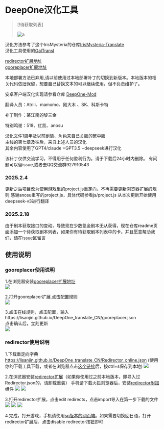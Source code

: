 # DeepOne汉化工具


> [!待获取列表]  
>
>![a](https://tonofura.wikiru.jp/attach2/E382A4E38399E383B3E383883237395FE5BEA9E588BB5FE5A4A2E683B3E38184E88080E38186E98791E889B2_E7858CE38281E3818FE9BB84E6988FE381AEE58589E588BB2E706E67.png)



汉化方法参考了这个IrisMysteria的仓库[IrisMysteria-Translate](https://github.com/game-reverse/IrisMysteria-Translate)  
汉化工具使用的[GalTransl](https://github.com/cx2333-gt/GalTransl)

[redirector扩展地址](https://chromewebstore.google.com/detail/redirector/ocgpenflpmgnfapjedencafcfakcekcd)  
[gooreplacer扩展地址](https://chromewebstore.google.com/detail/gooreplacer/jnlkjeecojckkigmchmfoigphmgkgbip)

本地部署方法已弃用,请以前使用过本地部署补丁的切换到新版本。本地版本的相关代码依旧保留，想要自己替换文本的可以继续使用，但不负责维护了。

安卓客户端汉化实现请参看仓库 [DeepOne-Mod](https://github.com/anosu/DeepOne-Mod)

翻译人员：Atrili、mamomo、刚大木 、SK、科斯卡特

补丁制作：某江南的黎三金

特别鸣谢：518、红凯、anosu

汉化文件1周年及以前剧情、角色来自已关服的繁中服  
主线的第七章及往后，来自上述人员的汉化  
其余内容使用了GPT4/claude +GPT3.5 +deepseek进行汉化  

该补丁仅供交流学习，不得用于任何盈利行为。请于下载后24小时内删除。
有问题可以留issue,或者去QQ交流群927910543  


### 2025.2.4
更新之后项目改为使用游戏里的project.js重定向，不再需要更新浏览器扩展的规则
感谢anosu重写的project.js，具体代码参看js/project.js
从本次更新开始使用deepseek-v3进行翻译

### 2025.2.18
由于剧本获取接口的变动，导致现在少数氪金剧本无从获得，现在仓库readme页面添加一个待获取剧本列表，如果你有待获取剧本列表中的卡，并且愿意帮助我们，请在issue区留言


## 使用说明

### gooreplacer使用说明
1.在浏览器安装[gooreplacer扩展地址](https://chromewebstore.google.com/detail/gooreplacer/jnlkjeecojckkigmchmfoigphmgkgbip)  
![](https://lisanjin.github.io//DeepOne_translate_CN/image/gooreplacer-1.png)  

2.打开gooreplacer扩展,点击配置规则  
![](https://lisanjin.github.io//DeepOne_translate_CN/image/gooreplacer-2.png) 

3.点击在线规则，点击配置，输入https://lisanjin.github.io/DeepOne_translate_CN/gooreplacer.json  
点击确认后，立刻更新  
![](https://lisanjin.github.io//DeepOne_translate_CN/image/gooreplacer-3.png) 


### redirector使用说明

1.下载重定向字典<https://lisanjin.github.io/DeepOne_translate_CN/Redirector_online.json> (使用你的下载工具下载，或者在浏览器点击[这个链接](Redirector_online.json)后，按ctrl+s保存到本地)
![](https://lisanjin.github.io//DeepOne_translate_CN/image/1.png)

2.在浏览器安装[redirector扩展](https://chromewebstore.google.com/detail/redirector/ocgpenflpmgnfapjedencafcfakcekcd)（如果你使用过之前本地版本，即导入过Redirector.json的，请卸载重装）
手机请下载火狐浏览器后，安装[redirector附加组件](https://addons.mozilla.org/zh-CN/android/addon/redirector/)
![](https://lisanjin.github.io//DeepOne_translate_CN/image/2.png)
![](https://lisanjin.github.io//DeepOne_translate_CN/image/2-2.png)

3.打开redirector扩展，点击edit redirects，点击import导入在第一步下载的文件
![](https://lisanjin.github.io//DeepOne_translate_CN/image/3.png)
![](https://lisanjin.github.io//DeepOne_translate_CN/image/3-2.png)
![](https://lisanjin.github.io//DeepOne_translate_CN/image/3-3.png)

4.完成，打开游戏，手机请使用[sp版本的网页端](https://sp-play.games.dmm.co.jp/play/deeponer/)。如果需要切换回日语，打开redirector扩展后，点击disable redirector按钮即可

